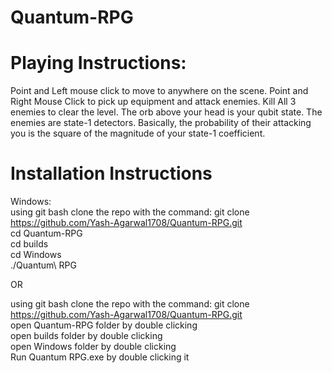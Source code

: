 # Quantum-RPG  
# Playing Instructions:
Point and Left mouse click to move to anywhere on the scene.
Point and Right Mouse Click to pick up equipment and attack enemies.
Kill All 3 enemies to clear the level.
The orb above your head is your qubit state.
The enemies are state-1 detectors. Basically, the probability of their attacking you is the square of the magnitude of your state-1 coefficient. ​

# Installation Instructions  

Windows:  
using git bash clone the repo with the command: git clone https://github.com/Yash-Agarwal1708/Quantum-RPG.git  
cd Quantum-RPG  
cd builds  
cd Windows  
./Quantum\ RPG
  
OR  
  
using git bash clone the repo with the command: git clone https://github.com/Yash-Agarwal1708/Quantum-RPG.git  
open Quantum-RPG folder by double clicking  
open builds folder by double clicking  
open Windows folder by double clicking  
Run Quantum RPG.exe by double clicking it  
